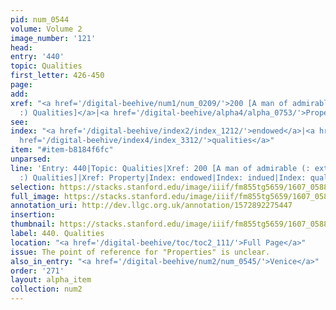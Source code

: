```yaml
---
pid: num_0544
volume: Volume 2
image_number: '121'
head:
entry: '440'
topic: Qualities
first_letter: 426-450
page:
add:
xref: "<a href='/digital-beehive/num1/num_0209/'>200 [A man of admirable (: extraordinary
  :) Qualities]</a>|<a href='/digital-beehive/alpha4/alpha_0753/'>Property</a>"
see:
index: "<a href='/digital-beehive/index2/index_1212/'>endowed</a>|<a href='/digital-beehive/index3/index_2031/'>indued</a>|<a
  href='/digital-beehive/index4/index_3312/'>qualities</a>"
item: "#item-b8184f6fc"
unparsed:
line: 'Entry: 440|Topic: Qualities|Xref: 200 [A man of admirable (: extraordinary
  :) Qualities]|Xref: Property|Index: endowed|Index: indued|Index: qualities|#item-b8184f6fc'
selection: https://stacks.stanford.edu/image/iiif/fm855tg5659/1607_0588/356,2938,2922,675/full/0/default.jpg
full_image: https://stacks.stanford.edu/image/iiif/fm855tg5659/1607_0588/full/full/0/default.jpg
annotation_uri: http://dev.llgc.org.uk/annotation/1572892275447
insertion:
thumbnail: https://stacks.stanford.edu/image/iiif/fm855tg5659/1607_0588/356,2938,600,180/250,/0/default.jpg
label: 440. Qualities
location: "<a href='/digital-beehive/toc/toc2_111/'>Full Page</a>"
issue: The point of reference for "Properties" is unclear.
also_in_entry: "<a href='/digital-beehive/num2/num_0545/'>Venice</a>"
order: '271'
layout: alpha_item
collection: num2
---
```

